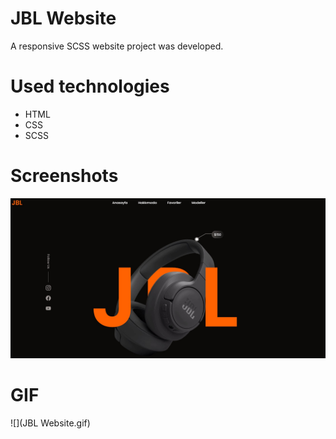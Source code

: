 # JBL Website

A responsive SCSS website project was developed.

# Used technologies

- HTML
- CSS
- SCSS

# Screenshots

![](1.jpg)

# GIF

![](JBL Website.gif)
